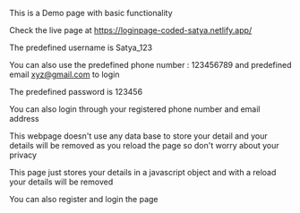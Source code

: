 This is a Demo page with basic functionality

Check the live page at https://loginpage-coded-satya.netlify.app/



The predefined username is Satya_123

You can also use the predefined phone number : 123456789 and predefined email xyz@gmail.com to login

The predefined password is 123456

You can also login through your registered phone number and email address

This webpage doesn't use any data base to store your detail and your details will be removed as you reload the page so don't worry about your privacy

This page just stores your details in a javascript object and with a reload your details will be removed

You can also register and login the page
